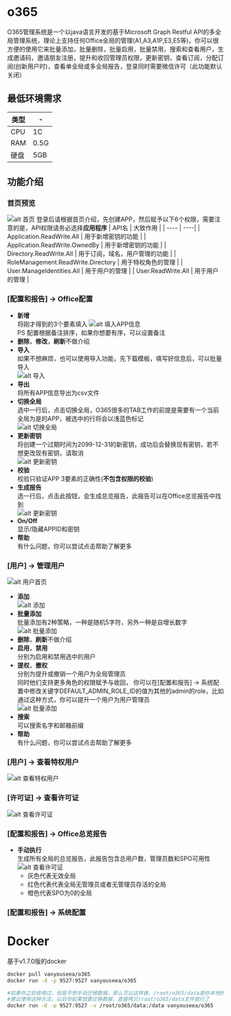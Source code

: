 # o365
O365管理系统是一个以java语言开发的基于Microsoft Graph Restful API的多全局管理系统，理论上支持任何Office全局的管理(A1,A3,A1P,E3,E5等)，你可以很方便的使用它来批量添加，批量删除，批量启用，批量禁用，搜索和查看用户，生成邀请码，邀请朋友注册，提升和收回管理员权限，更新密钥，查看订阅，分配订阅(创新用户时)，查看单全局或多全局报告，登录同时需要微信许可（此功能默认关闭）

## 最低环境需求
| 类型 | - |
| ---- | ----|
| CPU | 1C |
| RAM | 0.5G |
| 硬盘 | 5GB |


## 功能介绍
### 首页预览  
  ![alt 首页](https://github.com/vanyouseea/o365/blob/master/pic/001.PNG)
  登录后请根据首页介绍，先创建APP，然后赋予以下6个权限，需要注意的是，API权限请务必选择**应用程序**
  | API名 | 大致作用 |
  | ---- | ----|
  | Application.ReadWrite.All | 用于新增密钥的功能 |
  | Application.ReadWrite.OwnedBy | 用于新增密钥的功能 |
  | Directory.ReadWrite.All | 用于订阅，域名，用户管理的功能 |
  | RoleManagement.ReadWrite.Directory | 用于特权角色的管理 |
  | User.ManageIdentities.All | 用于用户的管理 |
  | User.ReadWrite.All | 用于用户的管理 |

### [配置和报告] -> Office配置  
  - **新增**  
    将刚才得到的3个要素填入
    ![alt 填入APP信息](https://github.com/vanyouseea/o365/blob/master/pic/002.PNG)  
    PS 配置根据备注排序，如果你想要有序，可以设置备注  
  - **删除**，**修改**，**刷新**不做介绍  
  - **导入**  
    如果不想麻烦，也可以使用导入功能，先下载模板，填写好信息后，可以批量导入  
    ![alt 导入](https://github.com/vanyouseea/o365/blob/master/pic/003.PNG)  
  - **导出**  
    将所有APP信息导出为csv文件  
  - **切换全局**  
    选中一行后，点击切换全局，O365很多的TAB工作的前提是需要有一个当前全局为是的APP，被选中的行将会以浅蓝色标记  
    ![alt 切换全局](https://github.com/vanyouseea/o365/blob/master/pic/004.PNG)  
  - **更新密钥**  
    将创建一个过期时间为2099-12-31的新密钥，成功后会替换现有密钥，若不想更改现有密钥，请取消  
    ![alt 更新密钥](https://github.com/vanyouseea/o365/blob/master/pic/005.PNG)  
  - **校验**  
    校验只验证APP 3要素的正确性(**不包含权限的校验**)
  - **生成报告**  
    选一行后，点击此按钮，会生成总览报告，此报告可以在Office总览报告中找到  
    ![alt 更新密钥](https://github.com/vanyouseea/o365/blob/master/pic/006.PNG)  
  - **On/Off**  
    显示/隐藏APPID和密钥  
  - **帮助**  
    有什么问题，你可以尝试点击帮助了解更多  
  
### [用户] -> 管理用户  
  ![alt 用户首页](https://github.com/vanyouseea/o365/blob/master/pic/007.PNG)  
  - **添加**  
    ![alt 添加](https://github.com/vanyouseea/o365/blob/master/pic/007.5.PNG)  
  - **批量添加**  
    批量添加有2种策略，一种是随机5字符，另外一种是自增长数字  
    ![alt 批量添加](https://github.com/vanyouseea/o365/blob/master/pic/008.PNG)  
  - **删除**，**刷新**不做介绍  
  - **启用**，**禁用**  
    分别为启用和禁用选中的用户  
  - **提权**，**撤权**  
    分别为提升或撤销一个用户为全局管理员  
    同时他们支持更多角色的权限赋予与收回， 你可以在[配置和报告] -> 系统配置中修改关键字DEFAULT_ADMIN_ROLE_ID的值为其他的admin的role，比如通过这种方式，你可以提升一个用户为用户管理员  
    ![alt 批量添加](https://github.com/vanyouseea/o365/blob/master/pic/009.PNG)  
  - **搜索**  
    可以搜索名字和邮箱前缀  
  - **帮助**  
    有什么问题，你可以尝试点击帮助了解更多  
  
### [用户] -> 查看特权用户  
  ![alt 查看特权用户](https://github.com/vanyouseea/o365/blob/master/pic/010.PNG)  
### [许可证] -> 查看许可证  
  ![alt 查看许可证](https://github.com/vanyouseea/o365/blob/master/pic/011.PNG)  
### [配置和报告] -> Office总览报告  
  - **手动执行**  
    生成所有全局的总览报告，此报告包含总用户数，管理员数和SPO可用性  
    ![alt 查看许可证](https://github.com/vanyouseea/o365/blob/master/pic/012.PNG)  
    + 灰色代表无效全局  
    + 红色代表代表全局无管理员或者无管理员存活的全局  
    + 橙色代表SPO为0的全局  
    
### [配置和报告] -> 系统配置  
   
  


# Docker 
基于v1.7.0版的docker
```bash
docker pull vanyouseea/o365
docker run -d -p 9527:9527 vanyouseea/o365

#如果你之前使用过，但是不想手动迁移数据，那么可以这样做，/root/o365/data是你本地的文件夹
#建议使用这种方法，以后你如果想要迁移数据，直接拷贝/root/o365/data文件就行了
docker run -d -p 9527:9527 -v /root/o365/data:/data vanyouseea/o365
```
